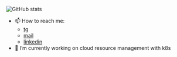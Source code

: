 ![GitHub stats](https://github-readme-stats.vercel.app/api?username=vaspahomov&show_icons=true)
<!--
**vaspahomov/vaspahomov** is a ✨ _special_ ✨ repository because its `README.md` (this file) appears on your GitHub profile.
Here are some ideas to get you started:
- 🌱 I’m currently learning ...
- 👯 I’m looking to collaborate on ...
- 🤔 I’m looking for help with ...
- 💬 Ask me about ...
- 😄 Pronouns: ...
- ⚡ Fun fact: ...
-->

- 📫 How to reach me: 
  * [tg](https://t.me/vaspahomov)
  * [mail](mailto:vas2142553@gmail.com)
  * [linkedin](https://www.linkedin.com/in/vaspahomov/)
- 🔭 I’m currently working on cloud resource management with k8s
